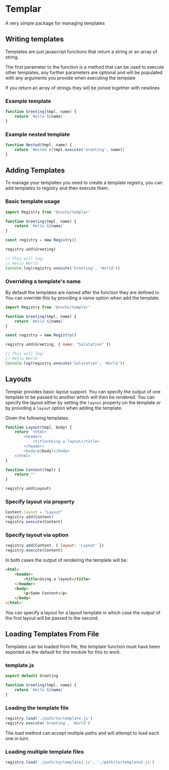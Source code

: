 # Templar

A very simple package for managing templates

## Writing templates

Templates are just javascript functions that return a string or an array of
string. 

The first parameter to the function is a method that can be used to execute
other templates, any further parameters are optional and will be populated with
any arguments you provide when executing the template

If you return an array of strings they will be joined together with newlines

### Example template
```javascript
function Greeting(tmpl, name) {
    return `Hello ${name}`
}
```

### Example nested template
```javascript
function Nested(tmpl, name) {
    return `Nested ${tmpl.execute('Greeting', name)}`
}
```

## Adding Templates

To manage your templates you need to create a template registry, you can
add templates to registry and then execute them.

### Basic template usage
```javascript
import Registry from '@nuchs/templar'

function Greeting(tmpl, name) {
    return `Hello ${name}`
}

const registry = new Registry()

registry.add(Greeting)

// This will log:
// Hello World
Console.log(registry.execute('Greeting', 'World'))
```

### Overriding a template's name
By default the templates are named after the function they are defined in. You
can override this by providing a name option when add the template.

```javascript
import Registry from '@nuchs/templar'

function Greeting(tmpl, name) {
    return `Hello ${name}`
}

const registry = new Registry()

registry.add(Greeting, { name: "Salutation" })

// This will log:
// Hello World
Console.log(registry.execute('Salutation', 'World'))
```

## Layouts

Templar provides basic layout support. You can specify the output of one
template to be passed to another which will then be rendered. You can specify
the layout either by setting the `layout` property on the template or by
providing a `layout` option when adding the template.

Given the following templates:

```javascript
function Layout(tmpl, body) {
    return `<html>
        <header>
            <title>Using a layout</title>
        </header>
        <body>${body}</body>
    </html>`
}

function Content(tmpl) {
    return ""
}

registry.add(Layout)
```

### Specify layout via property
```javascript
Content.layout = "Layout"
registry.add(Content)
registry.execute(Content)
```

### Specify layout via option
```javascript
registry.add(Content, { layout: 'Layout' })
registry.execute(Content)
```

In both cases the output of rendering the template will be:

```html
<html>
    <header>
        <title>Using a layout</title>
    </header>
    <body>
        <p>Some Content</p>
    </body>
</html>`
```

You can specify a layout for a layout template in which case the output of the
first layout will be passed to the second.

## Loading Templates From File

Templates can be loaded from file, the template function must have been exported
as the default for the module for this to work.

### template.js
```javascript
export default Greeting

function Greeting(tmpl, name) {
    return `Hello ${name}`
}
```

### Loading the template file
```javascript
registry.load('./path/to/template.js')
registry.execute('Greeting', 'World')
```

The load method can accept multiple paths and will attempt to load each one in
turn.

### Loading multiple template files
```javascript
registry.load('./path/to/template1.js', './path/to/template2.js')
```
